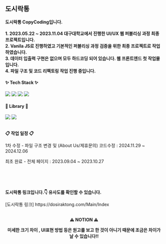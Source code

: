 <h2>도시락통</h3>

<p>
  <b>
    도시락통 CopyCoding입니다.
    <br/>
    <br/>1. 2023.05.22 ~ 2023.11.04 대구대학교에서 진행한 UI/UX 웹 퍼블리싱 과정 최종 프로젝트입니다.
    <br/>2. Vanila JS로 진행하였고 기본적인 퍼블리싱 과정 검증을 위한 최종 프로젝트로 작업하였습니다.
    <br/>3. 데이터 입출력 구현은 없으며 모두 하드코딩 되어 있습니다. 웹 프론트엔드 첫 작업물입니다.
    <br/>4. 파일 구조 및 코드 리팩토링 작업 진행 중입니다.
  </b>
</p>


<h4>✨ Tech Stack ✨</h4>
<div>
  <img src="https://img.shields.io/badge/HTML-E34F26?style=for-the-badge&logo=HTML5&logoColor=white"/>
  <img src="https://img.shields.io/badge/CSS-1572B6?style=for-the-badge&logo=CSS3&logoColor=white"/>
  <img src="https://img.shields.io/badge/JavaScript-F7DF1E?style=for-the-badge&logo=javascript&logoColor=white"/>
  <img src="https://img.shields.io/badge/VSCode-2C2C32.svg?style=for-the-badge&logo=visual-studio-code&logoColor=22ABF3" />
</div>
<h4>📕 Library 📕</h4>
<div>
  <img src="https://img.shields.io/badge/JQuery-0769AD?style=for-the-badge&logo=jquery&logoColor=white"/>
  <img src="https://img.shields.io/badge/Swiper-6332F6?style=for-the-badge&logo=swiper&logoColor=white"/>
</div>
<br/>

<p><b>📋 작업 일정 📋</b></p>
<p>1차 수정 -  파일 구조 변경 및 (About Us/제휴문의) 코드수정 : 2024.11.29 ~ 2024.12.06</p>
<p>최초 완료 -  전체 페이지 : 2023.09.04 ~ 2023.10.27</p>

<br/>
<br/>
<br/>

<p><b>도시락통 링크입니다.👇 유사도를 확인할 수 있습니다.</b></p>
[도시락통 링크] https://dosiraktong.com/Main/Index

<br/>
<br/>

<p align='center'><b>⚠️ NOTION ⚠️</b></p>
<p align='center'><b>미세한 크기 차이 , UI표현 방법 등은 원고를 보고 한 것이 아니기 때문에 조금은 차이가 날 수 있습니다!!</b></p>
